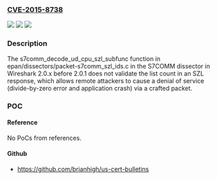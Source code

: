 ### [CVE-2015-8738](https://cve.mitre.org/cgi-bin/cvename.cgi?name=CVE-2015-8738)
![](https://img.shields.io/static/v1?label=Product&message=n%2Fa&color=blue)
![](https://img.shields.io/static/v1?label=Version&message=n%2Fa&color=blue)
![](https://img.shields.io/static/v1?label=Vulnerability&message=n%2Fa&color=brighgreen)

### Description

The s7comm_decode_ud_cpu_szl_subfunc function in epan/dissectors/packet-s7comm_szl_ids.c in the S7COMM dissector in Wireshark 2.0.x before 2.0.1 does not validate the list count in an SZL response, which allows remote attackers to cause a denial of service (divide-by-zero error and application crash) via a crafted packet.

### POC

#### Reference
No PoCs from references.

#### Github
- https://github.com/brianhigh/us-cert-bulletins

